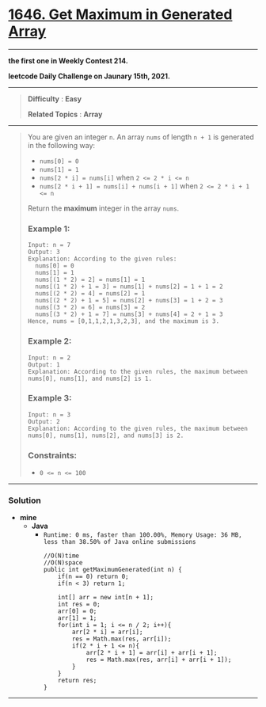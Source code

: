 # [1646. Get Maximum in Generated Array](https://leetcode.com/problems/get-maximum-in-generated-array/)

---

**the first one in Weekly Contest 214.**

**leetcode Daily Challenge on Jaunary 15th, 2021.**

---

> **Difficulty** : **Easy**
>
> **Related Topics** : **Array**

---

> You are given an integer `n`. An array `nums` of length `n + 1` is generated in the following way:
> * `nums[0] = 0`
> * `nums[1] = 1`
> * `nums[2 * i] = nums[i]` when `2 <= 2 * i <= n`
> * `nums[2 * i + 1] = nums[i] + nums[i + 1]` when `2 <= 2 * i + 1 <= n`
>
> Return the **maximum** integer in the array `nums`.
>
>
>
> ### Example 1:
> ```
> Input: n = 7
> Output: 3
> Explanation: According to the given rules:
>   nums[0] = 0
>   nums[1] = 1
>   nums[(1 * 2) = 2] = nums[1] = 1
>   nums[(1 * 2) + 1 = 3] = nums[1] + nums[2] = 1 + 1 = 2
>   nums[(2 * 2) = 4] = nums[2] = 1
>   nums[(2 * 2) + 1 = 5] = nums[2] + nums[3] = 1 + 2 = 3
>   nums[(3 * 2) = 6] = nums[3] = 2
>   nums[(3 * 2) + 1 = 7] = nums[3] + nums[4] = 2 + 1 = 3
> Hence, nums = [0,1,1,2,1,3,2,3], and the maximum is 3.
> ```
>
> ### Example 2:
> ```
> Input: n = 2
> Output: 1
> Explanation: According to the given rules, the maximum between nums[0], nums[1], and nums[2] is 1.
> ```
>
> ### Example 3:
> ```
> Input: n = 3
> Output: 2
> Explanation: According to the given rules, the maximum between nums[0], nums[1], nums[2], and nums[3] is 2.
> ```
>
> ### Constraints:
> * `0 <= n <= 100`


---


### Solution
* **mine**
  * **Java**
    * `Runtime: 0 ms, faster than 100.00%, Memory Usage: 36 MB, less than 38.50% of Java online submissions`
      ```
      //O(N)time
      //O(N)space
      public int getMaximumGenerated(int n) {
          if(n == 0) return 0;
          if(n < 3) return 1;

          int[] arr = new int[n + 1];
          int res = 0;
          arr[0] = 0;
          arr[1] = 1;
          for(int i = 1; i <= n / 2; i++){
              arr[2 * i] = arr[i];
              res = Math.max(res, arr[i]);
              if(2 * i + 1 <= n){
                  arr[2 * i + 1] = arr[i] + arr[i + 1];
                  res = Math.max(res, arr[i] + arr[i + 1]);
              }
          }
          return res;
      }
      ```

---


